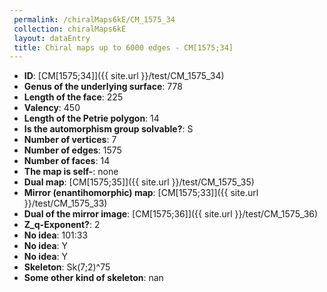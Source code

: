 ```yaml
--- 
 permalink: /chiralMaps6kE/CM_1575_34 
 collection: chiralMaps6kE
 layout: dataEntry
 title: Chiral maps up to 6000 edges - CM[1575;34]
---
```


- **ID**: [CM[1575;34]]({{ site.url }}/test/CM_1575_34)
- **Genus of the underlying surface**: 778
- **Length of the face**: 225
- **Valency**: 450
- **Length of the Petrie polygon**: 14
- **Is the automorphism group solvable?**: S
- **Number of vertices**: 7
- **Number of edges**: 1575
- **Number of faces**: 14
- **The map is self-**: none
- **Dual map**: [CM[1575;35]]({{ site.url }}/test/CM_1575_35)
- **Mirror (enantihomorphic) map**: [CM[1575;33]]({{ site.url }}/test/CM_1575_33)
- **Dual of the mirror image**: [CM[1575;36]]({{ site.url }}/test/CM_1575_36)
- **Z_q-Exponent?**: 2
- **No idea**:  101:33
- **No idea**: Y
- **No idea**: Y
- **Skeleton**: Sk(7;2)^75
- **Some other kind of skeleton**: nan
